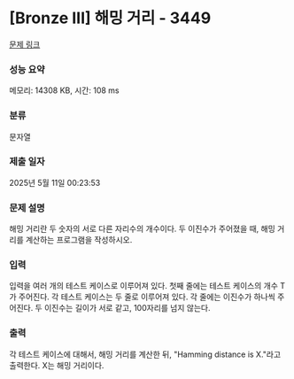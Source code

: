 # [Bronze III] 해밍 거리 - 3449 

[문제 링크](https://www.acmicpc.net/problem/3449) 

### 성능 요약

메모리: 14308 KB, 시간: 108 ms

### 분류

문자열

### 제출 일자

2025년 5월 11일 00:23:53

### 문제 설명

<p>
	해밍 거리란 두 숫자의 서로 다른 자리수의 개수이다. 두 이진수가 주어졌을 때, 해밍 거리를 계산하는 프로그램을 작성하시오.</p>

### 입력 

 <p>
	입력을 여러 개의 테스트 케이스로 이루어져 있다. 첫째 줄에는 테스트 케이스의 개수 T가 주어진다. 각 테스트 케이스는 두 줄로 이루어져 있다. 각 줄에는 이진수가 하나씩 주어진다. 두 이진수는 길이가 서로 같고, 100자리를 넘지 않는다.</p>

### 출력 

 <p>
	각 테스트 케이스에 대해서, 해밍 거리를 계산한 뒤, "Hamming distance is X."라고 출력한다. X는 해밍 거리이다.</p>


